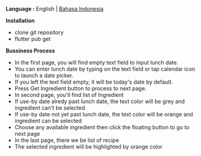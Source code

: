__Language :__ English | [Bahasa Indonesia](README_ID.md)


__Installation__
- clone git repository
- flutter pub get


__Bussiness Process__
- In the first page, you will find empty text field to input lunch date. 
- You can enter lunch date by typing on the text field or tap calendar icon to launch a date picker. 
- If you left the text field empty, it will be today's date by default.
- Press Get Ingredient button to process to next page.
- In second page, you'll find list of Ingredient
- If use-by date alredy past lunch date, the text color will be grey and ingredient can't be selected
- If use-by date not yet past lunch date, the text color will be orange and ingredient can be selected
- Choose any available ingredient then click the floating button to go to next page
- In the last page, there we be list of recipe
- The selected ingredient will be highlighted by orange color